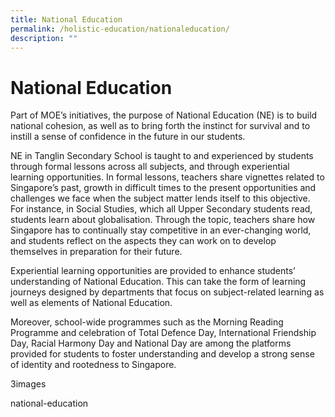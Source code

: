 ```yaml
---
title: National Education
permalink: /holistic-education/nationaleducation/
description: ""
---
```

# National Education


Part of MOE’s initiatives, the purpose of National Education (NE) is to build national cohesion, as well as to bring forth the instinct for survival and to instill a sense of confidence in the future in our students.

NE in Tanglin Secondary School is taught to and experienced by students through formal lessons across all subjects, and through experiential learning opportunities. In formal lessons, teachers share vignettes related to Singapore’s past, growth in difficult times to the present opportunities and challenges we face when the subject matter lends itself to this objective. For instance, in Social Studies, which all Upper Secondary students read, students learn about globalisation. Through the topic, teachers share how Singapore has to continually stay competitive in an ever-changing world, and students reflect on the aspects they can work on to develop themselves in preparation for their future.

Experiential learning opportunities are provided to enhance students’ understanding of National Education. This can take the form of learning journeys designed by departments that focus on subject-related learning as well as elements of National Education.

Moreover, school-wide programmes such as the Morning Reading Programme and celebration of Total Defence Day, International Friendship Day, Racial Harmony Day and National Day are among the platforms provided for students to foster understanding and develop a strong sense of identity and rootedness to Singapore.

3images

national-education